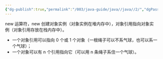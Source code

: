 ```yaml
---
{"dg-publish":true,"permalink":"/003/java-guide/java//java//2/","dgPassFrontmatter":true,"created":"2024-04-12T09:51:23.709+08:00","updated":"2024-06-01T10:47:19.613+08:00"}
---
```


new 运算符，new 创建对象实例（对象实例在堆内存中），对象引用指向对象实例（对象引用存放在栈内存中）。

- 一个对象引用可以指向 0 个或 1 个对象（一根绳子可以不系气球，也可以系一个气球）；
- 一个对象可以有 n 个引用指向它（可以用 n 条绳子系住一个气球）。